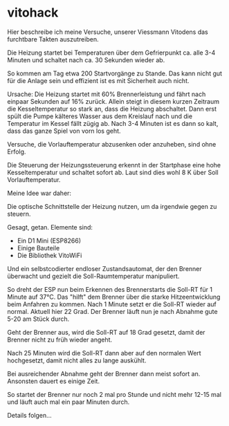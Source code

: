 # vitohack
Hier beschreibe ich meine Versuche, unserer Viessmann
Vitodens das furchtbare Takten auszutreiben.

Die Heizung startet bei Temperaturen über dem
Gefrierpunkt ca. alle 3-4 Minuten und schaltet
nach ca. 30 Sekunden wieder ab.

So kommen am Tag etwa 200 Startvorgänge zu Stande.
Das kann nicht gut für die Anlage sein und effizient
ist es mit Sicherheit auch nicht.

Ursache: Die Heizung startet mit 60% Brennerleistung
und fährt nach einpaar Sekunden auf 16% zurück. Allein
steigt in diesem kurzen Zeitraum die Kesseltemperatur
so stark an, dass die Heizung abschaltet. Dann erst
spült die Pumpe kälteres Wasser aus dem Kreislauf nach
und die Temperatur im Kessel fällt zügig ab. Nach 3-4
Minuten ist es dann so kalt, dass das ganze Spiel von 
vorn los geht.

Versuche, die Vorlauftemperatur abzusenken oder anzuheben,
sind ohne Erfolg.

Die Steuerung der Heizungssteuerung erkennt in der Startphase eine
hohe Kesseltemperatur und schaltet sofort ab. Laut sind 
dies wohl 8 K über Soll Vorlauftemperatur.

Meine Idee war daher:

Die optische Schnittstelle der Heizung nutzen, um da
irgendwie gegen zu steuern.

Gesagt, getan. Elemente sind:

* Ein D1 Mini (ESP8266)
* Einige Bauteile
* Die Bibliothek VitoWiFi

Und ein selbstcodierter endloser Zustandsautomat, der
den Brenner überwacht und gezielt die Soll-Raumtemperatur
manipuliert. 

So dreht der ESP nun beim Erkennen des Brennerstarts die 
Soll-RT für 1 Minute auf 37°C. Das "hilft" dem Brenner
über die starke Hitzeentwicklung beim Anfahren zu kommen.
Nach 1 Minute setzt er die Soll-RT wieder auf normal. Aktuell
hier 22 Grad. Der Brenner läuft nun je nach Abnahme gute 5-20
am Stück durch.

Geht der Brenner aus, wird die Soll-RT auf 18 Grad
gesetzt, damit der Brenner nicht zu früh wieder angeht.

Nach 25 Minuten wird die Soll-RT dann aber auf den normalen
Wert hochgesetzt, damit nicht alles zu lange auskühlt.

Bei ausreichender Abnahme geht der Brenner dann meist
sofort an. Ansonsten dauert es einige Zeit.

So startet der Brenner nur noch 2 mal pro Stunde und
nicht mehr 12-15 mal und läuft auch mal ein paar Minuten durch.

Details folgen...



